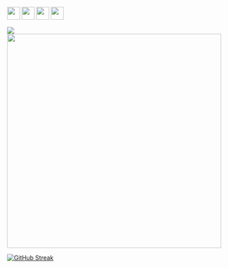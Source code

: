 <img img height=30 src="https://cdn.jsdelivr.net/gh/devicons/devicon/icons/vscode/vscode-original.svg" /> <img img height=30 src="https://cdn.jsdelivr.net/gh/devicons/devicon@latest/icons/visualstudio/visualstudio-original.svg" /> <img img height=30 src="https://cdn.jsdelivr.net/gh/devicons/devicon@latest/icons/cplusplus/cplusplus-original.svg"/> <img img height=30 src="https://cdn.jsdelivr.net/gh/devicons/devicon@latest/icons/typescript/typescript-original.svg" />
          
          


<img src="https://github-readme-stats.vercel.app/api/top-langs?username=OblivionNoirV2&layout=compact&theme=synthwave"/> 

<img src="https://github-readme-stats.vercel.app/api?username=OblivionNoirV2&show_icons=true&theme=synthwave" width="500"> 

[![GitHub Streak](https://github-readme-streak-stats.herokuapp.com?user=OblivionNoirV2&theme=synthwave)](https://git.io/streak-stats)
